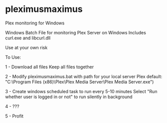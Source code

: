 # pleximusmaximus
Plex monitoring for Windows

Windows Batch File for monitoring Plex Server on Windows
Includes curl.exe and libcurl.dll

Use at your own risk

To Use:

1 - Download all files
Keep all files together

2 - Modify pleximusmaximus.bat with path for your local server 
Plex default: "C:\Program Files (x86)\Plex\Plex Media Server\Plex Media Server.exe")

3 - Create windows scheduled task to run every 5-10 minutes
Select "Run whether user is logged in or not" to run silently in background

4 - ???

5 - Profit
